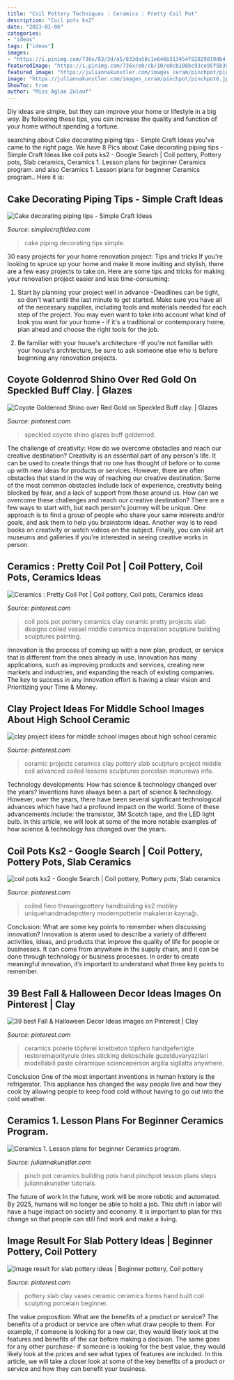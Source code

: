 ```yaml
---
title: "Coil Pottery Techniques : Ceramics : Pretty Coil Pot"
description: "Coil pots ks2"
date: "2023-01-06"
categories:
- "ideas"
tags: ["ideas"]
images:
- "https://i.pinimg.com/736x/83/3d/a5/833da58c1e646b313454f82829819db4.jpg"
featuredImage: "https://i.pinimg.com/736x/e0/cb/10/e0cb108bc93ce95f5b39fdd919ebbc1c--coil-pots-middle-school.jpg"
featured_image: "https://juliannakunstler.com/images_ceram/pinchpot/pinchpot6.jpg"
image: "https://juliannakunstler.com/images_ceram/pinchpot/pinchpot6.jpg"
ShowToc: true
author: "Miss Aglae Zulauf"
---
```



Diy ideas are simple, but they can improve your home or lifestyle in a big way. By following these tips, you can increase the quality and function of your home without spending a fortune.

	

		
searching about Cake decorating piping tips - Simple Craft Ideas you've came to the right page. We have 8 Pics about Cake decorating piping tips - Simple Craft Ideas like coil pots ks2 - Google Search | Coil pottery, Pottery pots, Slab ceramics, Ceramics 1. Lesson plans for beginner Ceramics program. and also Ceramics 1. Lesson plans for beginner Ceramics program.. Here it is:
		
    
## Cake Decorating Piping Tips - Simple Craft Ideas

<img loading=lazy src="https://simplecraftidea.com/wp-content/uploads/2015/11/10376739_1027420757315605_4220319144658017421_n10.jpg" onerror="this.onerror=null;this.src='https://tse2.mm.bing.net/th?id=OIP.xl8TWJeayYSc9a1ahxlrhgHaKu&amp;pid=15.1';" alt="Cake decorating piping tips - Simple Craft Ideas">

_Source: simplecraftidea.com_

>cake piping decorating tips simple. 

	

30 easy projects for your home renovation project: Tips and tricks
If you're looking to spruce up your home and make it more inviting and stylish, there are a few easy projects to take on. Here are some tips and tricks for making your renovation project easier and less time-consuming:
1. Start by planning your project well in advance -Deadlines can be tight, so don't wait until the last minute to get started. Make sure you have all of the necessary supplies, including tools and materials needed for each step of the project. You may even want to take into account what kind of look you want for your home - if it's a traditional or contemporary home, plan ahead and choose the right tools for the job.

2. Be familiar with your house's architecture -If you're not familiar with your house's architecture, be sure to ask someone else who is before beginning any renovation projects.

    
## Coyote Goldenrod Shino Over Red Gold On Speckled Buff Clay. | Glazes

<img loading=lazy src="https://i.pinimg.com/736x/fc/5c/57/fc5c575138faf1a0dd009afcf16ab092.jpg" onerror="this.onerror=null;this.src='https://tse2.mm.bing.net/th?id=OIP.lcGTQ6ImG-cISljnzmkNvQHaJ4&amp;pid=15.1';" alt="Coyote Goldenrod Shino over Red Gold on Speckled Buff clay. | Glazes">

_Source: pinterest.com_

>speckled coyote shino glazes buff goldenrod. 

	

The challenge of creativity: How do we overcome obstacles and reach our creative destination?
Creativity is an essential part of any person's life. It can be used to create things that no one has thought of before or to come up with new ideas for products or services. However, there are often obstacles that stand in the way of reaching our creative destination. Some of the most common obstacles include lack of experience, creativity being blocked by fear, and a lack of support from those around us. How can we overcome these challenges and reach our creative destination? There are a few ways to start with, but each person's journey will be unique. One approach is to find a group of people who share your same interests and/or goals, and ask them to help you brainstorm ideas. Another way is to read books on creativity or watch videos on the subject. Finally, you can visit art museums and galleries if you're interested in seeing creative works in person.

    
## Ceramics : Pretty Coil Pot | Coil Pottery, Coil Pots, Ceramics Ideas

<img loading=lazy src="https://i.pinimg.com/736x/e0/cb/10/e0cb108bc93ce95f5b39fdd919ebbc1c--coil-pots-middle-school.jpg" onerror="this.onerror=null;this.src='https://tse1.mm.bing.net/th?id=OIP.krC0QTA2WGZfANNBPQLZEQHaJ4&amp;pid=15.1';" alt="Ceramics : Pretty Coil Pot | Coil pottery, Coil pots, Ceramics ideas">

_Source: pinterest.com_

>coil pots pot pottery ceramics clay ceramic pretty projects slab designs coiled vessel middle ceramica inspiration sculpture building sculptures painting. 

	

Innovation is the process of coming up with a new plan, product, or service that is different from the ones already in use. Innovation has many applications, such as improving products and services, creating new markets and industries, and expanding the reach of existing companies. The key to success in any innovation effort is having a clear vision and Prioritizing your Time & Money.

    
## Clay Project Ideas For Middle School Images About High School Ceramic

<img loading=lazy src="https://i.pinimg.com/736x/83/3d/a5/833da58c1e646b313454f82829819db4.jpg" onerror="this.onerror=null;this.src='https://tse3.mm.bing.net/th?id=OIP.waMRnx0tZ5O1f5QIKb7ytQHaJ3&amp;pid=15.1';" alt="clay project ideas for middle school images about high school ceramic">

_Source: pinterest.com_

>ceramic projects ceramics clay pottery slab sculpture project middle coil advanced coiled lessons sculptures porcelain manurewa info. 

	

Technology developments: How has science & technology changed over the years?
Inventions have always been a part of science & technology. However, over the years, there have been several significant technological advances which have had a profound impact on the world. Some of these advancements include: the transistor, 3M Scotch tape, and the LED light bulb. In this article, we will look at some of the more notable examples of how science & technology has changed over the years.

    
## Coil Pots Ks2 - Google Search | Coil Pottery, Pottery Pots, Slab Ceramics

<img loading=lazy src="https://i.pinimg.com/736x/c7/13/56/c713569c1f00b134c52434338346ca90.jpg" onerror="this.onerror=null;this.src='https://tse2.mm.bing.net/th?id=OIP.AxWiP2_YXJ4ndBZkb2LxrgHaJ4&amp;pid=15.1';" alt="coil pots ks2 - Google Search | Coil pottery, Pottery pots, Slab ceramics">

_Source: pinterest.com_

>coiled fimo throwingpottery handbuilding ks2 mobley uniquehandmadepottery modernpotterie makalenin kaynağı. 

	

Conclusion: What are some key points to remember when discussing innovation?
Innovation is aterm used to describe a variety of different activities, ideas, and products that improve the quality of life for people or businesses. It can come from anywhere in the supply chain, and it can be done through technology or business processes. In order to create meaningful innovation, it’s important to understand what three key points to remember.

    
## 39 Best Fall &amp; Halloween Decor Ideas Images On Pinterest | Clay

<img loading=lazy src="https://i.pinimg.com/736x/ec/f7/6b/ecf76b7b1148e22a7519b966eea3b7f4.jpg" onerror="this.onerror=null;this.src='https://tse1.mm.bing.net/th?id=OIP.mmPsuxTehuNaGkCN_mlNVQHaJ6&amp;pid=15.1';" alt="39 best Fall &amp; Halloween Decor Ideas images on Pinterest | Clay">

_Source: pinterest.com_

>ceramics poterie töpferei knetbeton töpfern handgefertigte restoremajorityrule dries sticking dekoschale guzelduvaryazilari modellabili paste céramique scienceperson argilla sigilatta anywhere. 

	

Conclusion
One of the most important inventions in human history is the refrigerator. This appliance has changed the way people live and how they cook by allowing people to keep food cold without having to go out into the cold weather.

    
## Ceramics 1. Lesson Plans For Beginner Ceramics Program.

<img loading=lazy src="https://juliannakunstler.com/images_ceram/pinchpot/pinchpot6.jpg" onerror="this.onerror=null;this.src='https://tse2.mm.bing.net/th?id=OIP.npGw-ODz_ARByuWOaZFY7AHaHa&amp;pid=15.1';" alt="Ceramics 1. Lesson plans for beginner Ceramics program.">

_Source: juliannakunstler.com_

>pinch pot ceramics building pots hand pinchpot lesson plans steps juliannakunstler tutorials. 

	

The future of work
In the future, work will be more robotic and automated. By 2025, humans will no longer be able to hold a job. This shift in labor will have a huge impact on society and economy. It is important to plan for this change so that people can still find work and make a living.

    
## Image Result For Slab Pottery Ideas | Beginner Pottery, Coil Pottery

<img loading=lazy src="https://i.pinimg.com/736x/c0/1f/93/c01f93f0d9df29a65c08e8a6bcca0792.jpg" onerror="this.onerror=null;this.src='https://tse2.mm.bing.net/th?id=OIP.BFYXBWZKuFdM1bhv-6J4RwHaLJ&amp;pid=15.1';" alt="Image result for slab pottery ideas | Beginner pottery, Coil pottery">

_Source: pinterest.com_

>pottery slab clay vases ceramic ceramics forms hand built coil sculpting porcelain beginner. 

	

The value proposition: What are the benefits of a product or service?
The benefits of a product or service are often what draw people to them. For example, if someone is looking for a new car, they would likely look at the features and benefits of the car before making a decision. The same goes for any other purchase- if someone is looking for the best value, they would likely look at the prices and see what types of features are included. In this article, we will take a closer look at some of the key benefits of a product or service and how they can benefit your business.

